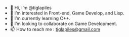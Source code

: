 - 👋 Hi, I’m @tiglapiles
- 👀 I’m interested in Front-end, Game Develop, and Lisp.
- 🌱 I’m currently learning C++.
- 💞️ I’m looking to collaborate on Game Development.
- 📫 How to reach me : tiglapiles@gmail.com

<!---
tiglapiles/tiglapiles is a ✨ special ✨ repository because its `README.md` (this file) appears on your GitHub profile.
You can click the Preview link to take a look at your changes.
--->
